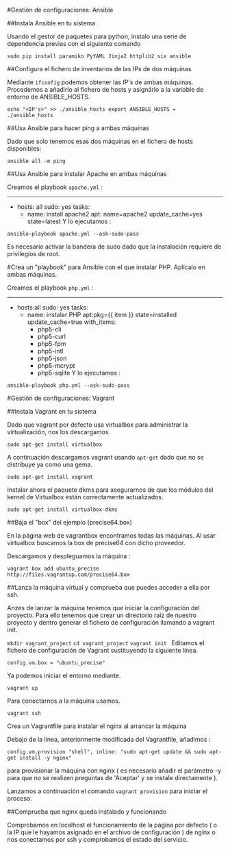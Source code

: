 #Gestión de configuraciones: Ansible

##Instala Ansible en tu sistema

Usando el gestor de paquetes para python, instalo una serie de dependencia previas con el siguiente comando

`sudo pip install paramiko PyYAML Jinja2 httplib2 six ansible`

##Configura el fichero de inventarios de las IPs de dos máquinas

Mediante `ifconfig` podemos obtener las IP's de ambas máquinas. Procedemos a añadirlo al fichero de hosts y asignárlo a la variable de entorno de ANSIBLE_HOSTS.

`echo "<IP's>" >> ./ansible_hosts export ANSIBLE_HOSTS = ./ansible_hosts`

##Usa Ansible para hacer ping a ambas máquinas

Dado que solo tenemos esas dos máquinas en el fichero de hosts disponibles:

`ansible all -m ping`

##Usa Ansible para instalar Apache en ambas máquinas

Creamos el playbook `apache.yml` :

---
- hosts: all
  sudo: yes
  tasks:
    - name: install apache2
      apt: name=apache2 update_cache=yes state=latest
Y lo ejecutamos :

`ansible-playbook apache.yml --ask-sudo-pass`

Es necesario activar la bandera de sudo dado que la instalación requiere de privilegios de root.

#Crea un "playbook" para Ansible con el que instalar PHP. Aplícalo en ambas máquinas.

Creamos el playbook `php.yml` :

---
- hosts:all
  sudo: yes
  tasks:
    - name: instalar PHP
      apt:pkg={{ item }} state=installed update_cache=true
      with_items:
        - php5-cli
        - php5-curl
        - php5-fpm
        - php5-intl
        - php5-json
        - php5-mcrypt
        - php5-sqlite
Y lo ejecutamos :

`ansible-playbook php.yml --ask-sudo-pass`

#Gestión de configuraciones: Vagrant

##Instala Vagrant en tu sistema

Dado que vagrant por defecto usa virtualbox para administrar la virtualización, nos los descargamos.

`sudo apt-get install virtualbox`

A continuación descargamos vagrant usando `apt-get` dado que no se distribuye ya como una gema.

`sudo apt-get install vagrant`

Instalar ahora el paquete dkms para asegurarnos de que los módulos del kernel de Virtualbox están correctamente actualizados.

`sudo apt-get install virtualbox-dkms`

##Baja el "box" del ejemplo (precise64.box)

En la página web de vagrantbox encontramos todas las máquinas. Al usar virtualbox buscamos la box de precise64 con dicho proveedor.

Descargamos y despleguamos la máquina :

`vagrant box add ubuntu_precise http://files.vagrantup.com/precise64.box`

##Lanza la máquina virtual y comprueba que puedes acceder a ella por ssh.

Anzes de lanzar la máquina tenemos que iniciar la configuración del proyecto. Para ello tenemos que crear un directorio raíz de nuestro proyecto y dentro generar el fichero de configuración llamando a vagrant init.

`mkdir vagrant_project`
`cd vagrant_project`
`vagrant init `
Editamos el fichero de configuración de Vagrant sustituyendo la siguiente línea.

`config.vm.box = "ubuntu_precise"`

Ya podemos iniciar el entorno mediante.

`vagrant up`

Para conectarnos a la máquina usamos.

`vagrant ssh`

Crea un Vagrantfile para instalar el nginx al arrancar la máquina

Debajo de la línea, anteriormente modificada del Vagrantfile, añadimos :

`config.vm.provision "shell", inline: "sudo apt-get update && sudo apt-get install -y nginx"`

para provisionar la máquina con nginx ( es necesario añadir el parámetro -y para que no se realizen preguntas de 'Aceptar' y se instale directamente ).

Lanzamos a continuación el comando `vagrant provision` para iniciar el proceso.

##Comprueba que nginx queda instalado y funcionando

Comprobamos en localhost el funcionamiento de la página por defecto ( o la IP que le hayamos asignado en el archivo de configuración ) de nginx o nos conectamos por ssh y comprobamos el estado del servicio.
